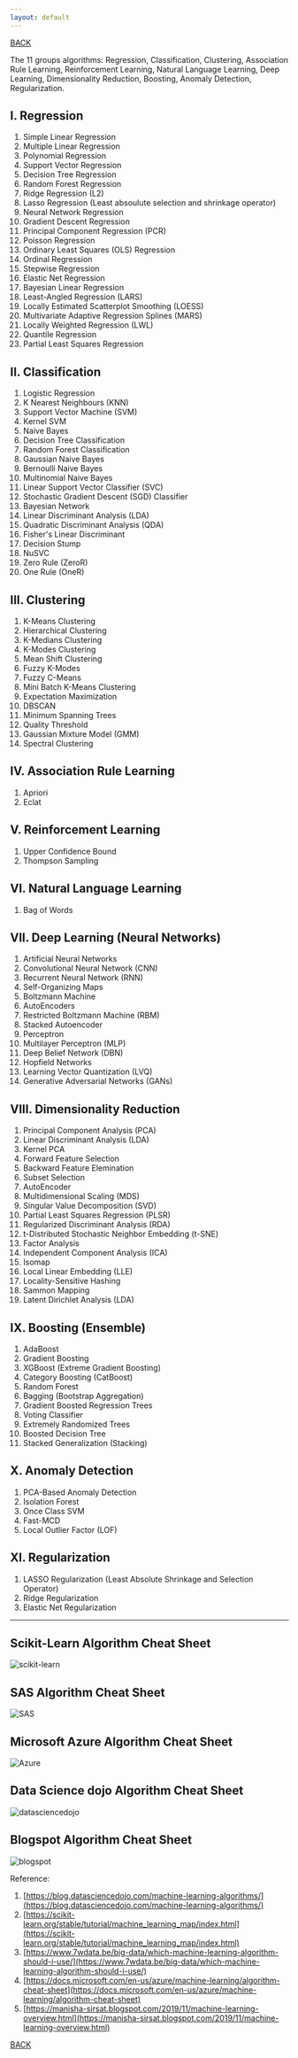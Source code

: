 ```yaml
---
layout: default
---
```


[BACK](./)

The 11 groups algorithms: Regression, Classification, Clustering, Association Rule Learning, Reinforcement Learning, Natural Language Learning, Deep Learning,  Dimensionality Reduction, Boosting, Anomaly Detection, Regularization. 

## I. Regression

1. Simple Linear Regression
1. Multiple Linear Regression
1. Polynomial Regression
1. Support Vector Regression
1. Decision Tree Regression
1. Random Forest Regression
1. Ridge Regression (L2)
1. Lasso Regression (Least absoulute selection and shrinkage operator)
1. Neural Network Regression
1. Gradient Descent Regression
1. Principal Component Regression (PCR)
1. Poisson Regression
1. Ordinary Least Squares (OLS) Regression
1. Ordinal Regression
1. Stepwise Regression
1. Elastic Net Regression
1. Bayesian Linear Regression
1. Least-Angled Regression (LARS)
1. Locally Estimated Scatterplot Smoothing (LOESS)
1. Multivariate Adaptive Regression Splines (MARS)
1. Locally Weighted Regression (LWL)
1. Quantile Regression
1. Partial Least Squares Regression

## II. Classification

1. Logistic Regression
1. K Nearest Neighbours (KNN)
1. Support Vector Machine (SVM)
1. Kernel SVM
1. Naive Bayes
1. Decision Tree Classification
1. Random Forest Classification
1. Gaussian Naive Bayes
1. Bernoulli Naive Bayes
1. Multinomial Naive Bayes
1. Linear Support Vector Classifier (SVC)
1. Stochastic Gradient Descent (SGD) Classifier
1. Bayesian Network
1. Linear Discriminant Analysis (LDA)
1. Quadratic Discriminant Analysis (QDA)
1. Fisher's Linear Discriminant
1. Decision Stump
1. NuSVC
1. Zero Rule (ZeroR)
1. One Rule (OneR)

## III. Clustering

1. K-Means Clustering
1. Hierarchical Clustering
1. K-Medians Clustering
1. K-Modes Clustering
1. Mean Shift Clustering
1. Fuzzy K-Modes
1. Fuzzy C-Means
1. Mini Batch K-Means Clustering
1. Expectation Maximization
1. DBSCAN
1. Minimum Spanning Trees
1. Quality Threshold
1. Gaussian Mixture Model (GMM)
1. Spectral Clustering

## IV. Association Rule Learning

1. Apriori
1. Eclat

## V. Reinforcement Learning

1. Upper Confidence Bound
1. Thompson Sampling

## VI. Natural Language Learning

1. Bag of Words

## VII. Deep Learning (Neural Networks)

1. Artificial Neural Networks
1. Convolutional Neural Network (CNN)
1. Recurrent Neural Network (RNN)
1. Self-Organizing Maps
1. Boltzmann Machine
1. AutoEncoders
1. Restricted Boltzmann Machine (RBM)
1. Stacked Autoencoder
1. Perceptron
1. Multilayer Perceptron (MLP)
1. Deep Belief Network (DBN)
1. Hopfield Networks
1. Learning Vector Quantization (LVQ)
1. Generative Adversarial Networks (GANs)

## VIII. Dimensionality Reduction

1. Principal Component Analysis (PCA)
1. Linear Discriminant Analysis (LDA)
1. Kernel PCA
1. Forward Feature Selection
1. Backward Feature Elemination
1. Subset Selection
1. AutoEncoder
1. Multidimensional Scaling (MDS)
1. Singular Value Decomposition (SVD)
1. Partial Least Squares Regression (PLSR)
1. Regularized Discriminant Analysis (RDA)
1. t-Distributed Stochastic Neighbor Embedding (t-SNE)
1. Factor Analysis
1. Independent Component Analysis (ICA)
1. Isomap
1. Local Linear Embedding (LLE)
1. Locality-Sensitive Hashing
1. Sammon Mapping
1. Latent Dirichlet Analysis (LDA)

## IX. Boosting (Ensemble)

1. AdaBoost
1. Gradient Boosting
1. XGBoost (Extreme Gradient Boosting)
1. Category Boosting (CatBoost)
1. Random Forest
1. Bagging (Bootstrap Aggregation)
1. Gradient Boosted Regression Trees
1. Voting Classifier
1. Extremely Randomized Trees
1. Boosted Decision Tree
1. Stacked Generalization (Stacking)

## X. Anomaly Detection

1. PCA-Based Anomaly Detection
1. Isolation Forest
1. Once Class SVM
1. Fast-MCD
1. Local Outlier Factor (LOF)

## XI. Regularization

1. LASSO Regularization (Least Absolute Shrinkage and Selection Operator)
1. Ridge Regularization
1. Elastic Net Regularization

* * *

## Scikit-Learn Algorithm Cheat Sheet
![scikit-learn](./images/Algorithms/scikit-learn.png)

## SAS Algorithm Cheat Sheet
![SAS](./images/Algorithms/SAS.png)

## Microsoft Azure Algorithm Cheat Sheet
![Azure](./images/Algorithms/Azure.png)

## Data Science dojo Algorithm Cheat Sheet
![datasciencedojo](./images/Algorithms/datasciencedojo.png)

## Blogspot Algorithm Cheat Sheet
![blogspot](./images/Algorithms/blogspot.png)

Reference:

1. [https://blog.datasciencedojo.com/machine-learning-algorithms/](https://blog.datasciencedojo.com/machine-learning-algorithms/)
1. [https://scikit-learn.org/stable/tutorial/machine_learning_map/index.html](https://scikit-learn.org/stable/tutorial/machine_learning_map/index.html)
1. [https://www.7wdata.be/big-data/which-machine-learning-algorithm-should-i-use/](https://www.7wdata.be/big-data/which-machine-learning-algorithm-should-i-use/)
1. [https://docs.microsoft.com/en-us/azure/machine-learning/algorithm-cheat-sheet](https://docs.microsoft.com/en-us/azure/machine-learning/algorithm-cheat-sheet)
1. [https://manisha-sirsat.blogspot.com/2019/11/machine-learning-overview.html](https://manisha-sirsat.blogspot.com/2019/11/machine-learning-overview.html)


[BACK](./)

